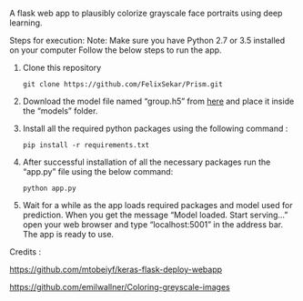 A flask web app to plausibly colorize grayscale face portraits using deep learning.

Steps for execution: 
Note: Make sure you have Python 2.7 or 3.5 installed on your computer
Follow the below steps to run the app.
1)	Clone this repository

		git clone https://github.com/FelixSekar/Prism.git
2)	Download the model file named “group.h5” from [here](https://drive.google.com/open?id=1XorKfx_YLTuFnve8FdujqV-bgtL6AQzS) and place it inside the “models” folder.
3)	Install all the required python packages using the following command :

		pip install -r requirements.txt
4)	After successful installation of all the necessary packages run the “app.py” file using the below command:

		python app.py
5)	Wait for a while as the app loads required packages and model used for prediction. When you get the message “Model loaded. Start serving…” open your web browser and type “localhost:5001” in the address bar. The app is ready to use. 
 

Credits : 

https://github.com/mtobeiyf/keras-flask-deploy-webapp

https://github.com/emilwallner/Coloring-greyscale-images
